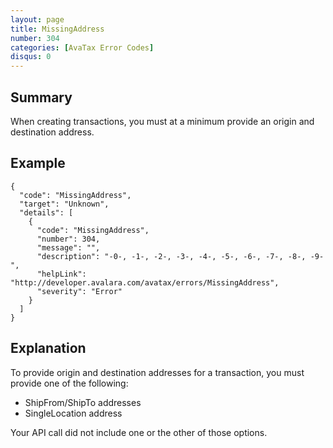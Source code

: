 ```yaml
---
layout: page
title: MissingAddress
number: 304
categories: [AvaTax Error Codes]
disqus: 0
---
```


## Summary

When creating transactions, you must at a minimum provide an origin and destination address.

## Example

    {
      "code": "MissingAddress",
      "target": "Unknown",
      "details": [
        {
          "code": "MissingAddress",
          "number": 304,
          "message": "",
          "description": "-0-, -1-, -2-, -3-, -4-, -5-, -6-, -7-, -8-, -9-",
          "helpLink": "http://developer.avalara.com/avatax/errors/MissingAddress",
          "severity": "Error"
        }
      ]
    }

## Explanation

To provide origin and destination addresses for a transaction, you must provide one of the following:
* ShipFrom/ShipTo addresses
* SingleLocation address

Your API call did not include one or the other of those options.
